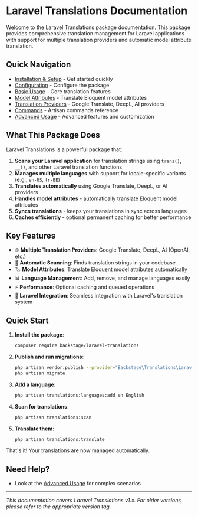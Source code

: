 # Laravel Translations Documentation

Welcome to the Laravel Translations package documentation. This package provides comprehensive translation management for Laravel applications with support for multiple translation providers and automatic model attribute translation.

## Quick Navigation

- [Installation & Setup](installation.md) - Get started quickly
- [Configuration](configuration.md) - Configure the package
- [Basic Usage](basic-usage.md) - Core translation features
- [Model Attributes](model-attributes.md) - Translate Eloquent model attributes
- [Translation Providers](providers.md) - Google Translate, DeepL, AI providers
- [Commands](commands.md) - Artisan commands reference
- [Advanced Usage](advanced-usage.md) - Advanced features and customization

## What This Package Does

Laravel Translations is a powerful package that:

1. **Scans your Laravel application** for translation strings using `trans()`, `__()`, and other Laravel translation functions
2. **Manages multiple languages** with support for locale-specific variants (e.g., `en-US`, `fr-BE`)
3. **Translates automatically** using Google Translate, DeepL, or AI providers
4. **Handles model attributes** - automatically translate Eloquent model attributes
5. **Syncs translations** - keeps your translations in sync across languages
6. **Caches efficiently** - optional permanent caching for better performance

## Key Features

- 🌐 **Multiple Translation Providers**: Google Translate, DeepL, AI (OpenAI, etc.)
- 🔄 **Automatic Scanning**: Finds translation strings in your codebase
- 🏷️ **Model Attributes**: Translate Eloquent model attributes automatically
- 📊 **Language Management**: Add, remove, and manage languages easily
- ⚡ **Performance**: Optional caching and queued operations
- 🎯 **Laravel Integration**: Seamless integration with Laravel's translation system

## Quick Start

1. **Install the package**:
   ```bash
   composer require backstage/laravel-translations
   ```

2. **Publish and run migrations**:
   ```bash
   php artisan vendor:publish --provider="Backstage\Translations\Laravel\TranslationServiceProvider"
   php artisan migrate
   ```

3. **Add a language**:
   ```bash
   php artisan translations:languages:add en English
   ```

4. **Scan for translations**:
   ```bash
   php artisan translations:scan
   ```

5. **Translate them**:
   ```bash
   php artisan translations:translate
   ```

That's it! Your translations are now managed automatically.

## Need Help?

- Look at the [Advanced Usage](advanced-usage.md) for complex scenarios

---

*This documentation covers Laravel Translations v1.x. For older versions, please refer to the appropriate version tag.*
